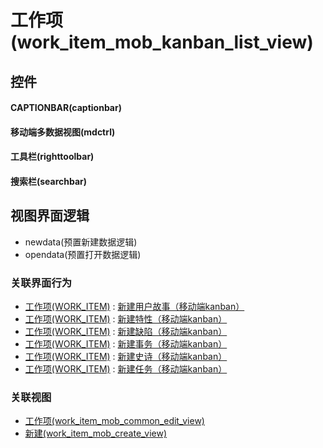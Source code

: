 # 工作项(work_item_mob_kanban_list_view)  <!-- {docsify-ignore-all} -->



## 控件
#### CAPTIONBAR(captionbar)
#### 移动端多数据视图(mdctrl)
#### 工具栏(righttoolbar)
#### 搜索栏(searchbar)

## 视图界面逻辑
  * newdata(预置新建数据逻辑)
  * opendata(预置打开数据逻辑)


### 关联界面行为
  * [工作项(WORK_ITEM)](module/ProjMgmt/work_item) : [新建用户故事（移动端kanban）](module/ProjMgmt/work_item#界面行为)
  * [工作项(WORK_ITEM)](module/ProjMgmt/work_item) : [新建特性（移动端kanban）](module/ProjMgmt/work_item#界面行为)
  * [工作项(WORK_ITEM)](module/ProjMgmt/work_item) : [新建缺陷（移动端kanban）](module/ProjMgmt/work_item#界面行为)
  * [工作项(WORK_ITEM)](module/ProjMgmt/work_item) : [新建事务（移动端kanban）](module/ProjMgmt/work_item#界面行为)
  * [工作项(WORK_ITEM)](module/ProjMgmt/work_item) : [新建史诗（移动端kanban）](module/ProjMgmt/work_item#界面行为)
  * [工作项(WORK_ITEM)](module/ProjMgmt/work_item) : [新建任务（移动端kanban）](module/ProjMgmt/work_item#界面行为)

### 关联视图
  * [工作项(work_item_mob_common_edit_view)](app/view/work_item_mob_common_edit_view)
  * [新建(work_item_mob_create_view)](app/view/work_item_mob_create_view)

<script>
 const { createApp } = Vue
  createApp({
    data() {
      return {

      }
    }
  }).use(ElementPlus).mount('#app')
</script>
